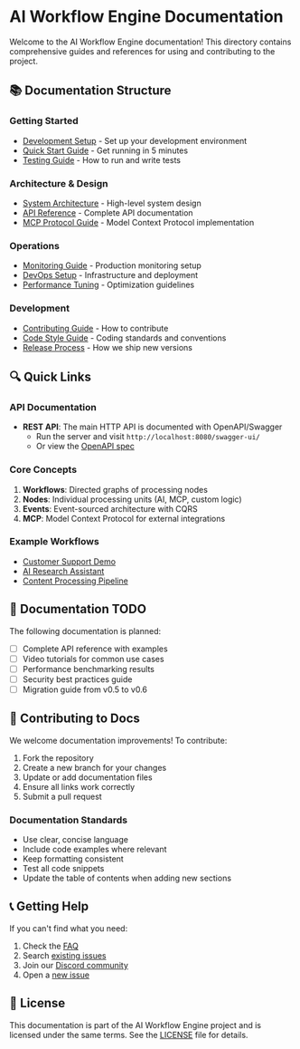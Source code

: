 # AI Workflow Engine Documentation

Welcome to the AI Workflow Engine documentation! This directory contains comprehensive guides and references for using and contributing to the project.

## 📚 Documentation Structure

### Getting Started
- [Development Setup](../DEVELOPMENT_SETUP.md) - Set up your development environment
- [Quick Start Guide](../QUICK_START.md) - Get running in 5 minutes
- [Testing Guide](TESTING.md) - How to run and write tests

### Architecture & Design
- [System Architecture](architecture.md) - High-level system design
- [API Reference](api-reference.md) - Complete API documentation
- [MCP Protocol Guide](mcp-protocol.md) - Model Context Protocol implementation

### Operations
- [Monitoring Guide](../monitoring/README.md) - Production monitoring setup
- [DevOps Setup](../DEVOPS_SETUP_REPORT.md) - Infrastructure and deployment
- [Performance Tuning](performance.md) - Optimization guidelines

### Development
- [Contributing Guide](../CONTRIBUTING.md) - How to contribute
- [Code Style Guide](code-style.md) - Coding standards and conventions
- [Release Process](release-process.md) - How we ship new versions

## 🔍 Quick Links

### API Documentation
- **REST API**: The main HTTP API is documented with OpenAPI/Swagger
  - Run the server and visit `http://localhost:8080/swagger-ui/`
  - Or view the [OpenAPI spec](../openapi.yaml)

### Core Concepts
1. **Workflows**: Directed graphs of processing nodes
2. **Nodes**: Individual processing units (AI, MCP, custom logic)
3. **Events**: Event-sourced architecture with CQRS
4. **MCP**: Model Context Protocol for external integrations

### Example Workflows
- [Customer Support Demo](../examples/customer-support/README.md)
- [AI Research Assistant](../examples/ai-research/README.md)
- [Content Processing Pipeline](../examples/content-pipeline/README.md)

## 📖 Documentation TODO

The following documentation is planned:
- [ ] Complete API reference with examples
- [ ] Video tutorials for common use cases
- [ ] Performance benchmarking results
- [ ] Security best practices guide
- [ ] Migration guide from v0.5 to v0.6

## 🤝 Contributing to Docs

We welcome documentation improvements! To contribute:

1. Fork the repository
2. Create a new branch for your changes
3. Update or add documentation files
4. Ensure all links work correctly
5. Submit a pull request

### Documentation Standards
- Use clear, concise language
- Include code examples where relevant
- Keep formatting consistent
- Test all code snippets
- Update the table of contents when adding new sections

## 📞 Getting Help

If you can't find what you need:

1. Check the [FAQ](faq.md)
2. Search [existing issues](https://github.com/yourusername/workflow-engine-rs/issues)
3. Join our [Discord community](https://discord.gg/workflow-engine)
4. Open a [new issue](https://github.com/yourusername/workflow-engine-rs/issues/new)

## 📜 License

This documentation is part of the AI Workflow Engine project and is licensed under the same terms. See the [LICENSE](../LICENSE) file for details.